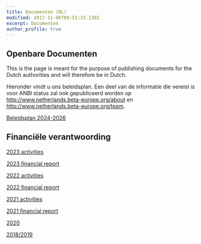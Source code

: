 ```yaml
---
title: Documenten (NL)
modified: 2017-11-06T09:51:33.139Z
excerpt: Documenten
author_profile: true
---
```

## Openbare Documenten

This is the page is meant for the purpose of publishing documents for the Dutch authorities and will therefore be in Dutch.

Hieronder vindt u ons beleidsplan. Een deel van de informatie die vereist is voor ANBI status zal ook gepubliceerd worden op <http://www.netherlands.beta-europe.org/about> en <http://www.netherlands.beta-europe.org/team>.

[Beleidsplan 2024-2026](/assets/files/beleidsplan-2024-2026.pdf)

## Financiële verantwoording
[2023 activities](/assets/files/activities-2023.pdf)

[2023 financial report](/assets/files/financials-2023.pdf)

[2022 activities](/assets/files/activities-2022.pdf)

[2022 financial report](/assets/files/financials-2022.pdf)

[2021 activities](/assets/files/activities-2021.pdf)

[2021 financial report](/assets/files/financials-2021.pdf)

[2020](/assets/files/financials-2020.pdf)

[2018/2019](/assets/files/financials-2019.pdf)

